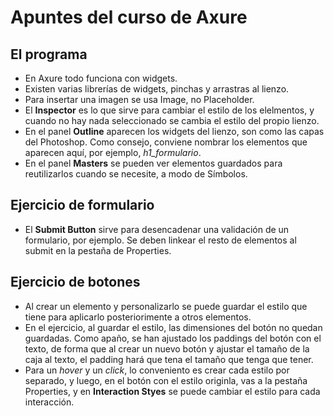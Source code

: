 # Apuntes del curso de Axure

## El programa
- En Axure todo funciona con widgets.
- Existen varias librerías de widgets, pinchas y arrastras al lienzo.
- Para insertar una imagen se usa Image, no Placeholder.
- El **Inspector** es lo que sirve para cambiar el estilo de los elelmentos, y cuando no hay nada seleccionado se cambia el estilo del propio lienzo.
- En el panel **Outline** aparecen los widgets del lienzo, son como las capas del Photoshop. Como consejo, conviene nombrar los elementos que aparecen aquí, por ejemplo, *h1_formulario*.
- En el panel **Masters** se pueden ver elementos guardados para reutilizarlos cuando se necesite, a modo de Símbolos.

## Ejercicio de formulario
- El **Submit Button** sirve para desencadenar una validación de un formulario, por ejemplo. Se deben linkear el resto de elementos al submit en la pestaña de Properties.

## Ejercicio de botones
- Al crear un elemento y personalizarlo se puede guardar el estilo que tiene para aplicarlo posteriorimente a otros elementos.
- En el ejercicio, al guardar el estilo, las dimensiones del botón no quedan guardadas. Como apaño, se han ajustado los paddings del botón con el texto, de forma que al crear un nuevo botón y ajustar el tamaño de la caja al texto, el padding hará que tena el tamaño que tenga que tener.
- Para un *hover* y un *click*, lo conveniento es crear cada estilo por separado, y luego, en el botón con el estilo originla, vas a la pestaña Properties, y en **Interaction Styes** se puede cambiar el estilo para cada interacción.

